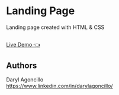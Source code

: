 # Landing Page

Landing page created with HTML & CSS

##
[Live Demo 👈]([/guides/content/editing-an-existing-page](https://darylagoncillo.github.io/landing-page/index.html))

## Authors

Daryl Agoncillo  
https://www.linkedin.com/in/darylagoncillo/
